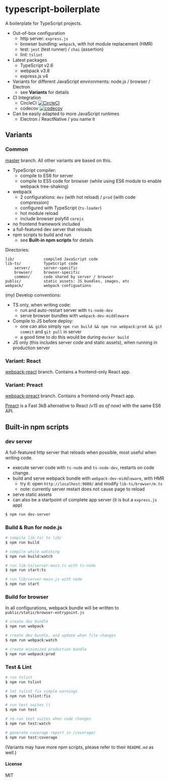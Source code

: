 # typescript-boilerplate

A boilerplate for TypeScript projects.

- Out-of-box configuration
    - http server: `express.js`
    - browser bundling: `webpack`, with hot module replacement (HMR)
    - test: `jest` (test runner) / `chai` (assertion)
    - lint: `tslint`
- Latest packages
    - TypeScript v2.6
    - webpack v3.8
    - express.js v4
- Variants for different JavaScript environments: node.js / browser / Electron
    - see **Variants** for details
- CI Integration
    - CircleCI [![CircleCI](https://circleci.com/gh/jokester/typescript-boilerplate.svg?style=svg)](https://circleci.com/gh/jokester/typescript-boilerplate)
    - codecov [![codecov](https://codecov.io/gh/jokester/typescript-boilerplate/branch/master/graph/badge.svg)](https://codecov.io/gh/jokester/typescript-boilerplate)
- Can be easily adapted to more JavaScript runtimes
    - Electron / ReactNative / you name it

## Variants

### Common

[master](https://github.com/jokester/typescript-boilerplate/tree/master) branch. All other variants are based on this.

- TypeScript compiler:
    - compile to ES6 for server
    - compile to ES5 code for browser (while using ES6 module to enable webpack tree-shaking)
- webpack
    - 2 configurations: `dev` (with hot reload) / `prod` (with code compression)
    - configured with TypeScript (`ts-loader`)
    - hot module reload
    - include browser polyfill `corejs`
- no frontend framework included
- a full-featured dev server that reloads 
- npm scripts to build and run
    - see **Built-in npm scripts** for details

Directories:

```
lib/             compiled JavaScript code
lib-ts/          TypeScript code
    server/      server-specific
    browser/     browser-specific
    common/      code shared by server / browser
public/          static assets: JS bundles, images, etc
webpack/         webpack configuations
```

(my) Develop conventions:

- TS only, when writing code:
    - run and auto-restart server with `ts-node-dev`
    - serve browser bundles with `webpack-dev-middleware`
- Compile to JS before deploy:
    - one can also simply `npm run build && npm run webpack:prod && git commit` and `git pull` in server
    - a good time to do this would be during `docker build`
- JS only (this includes server code and static assets), when running in production server

### Variant: React

[webpack-react](https://github.com/jokester/typescript-boilerplate/tree/webpack-react) branch. Contains a frontend-only React app.

### Variant: Preact

[webpack-preact](https://github.com/jokester/typescript-boilerplate/tree/webpack-preact) branch. Contains a frontend-only Preact app.

[Preact](https://preactjs.com/) is a Fast 3kB alternative to React *(v15 as of now)* with the same ES6 API.

<!--
### Variant: TODO: Fullstack

Based on **React** variant, plus:

- a http + websocket server (`express.js v4` / `ws`)
- a simplest chatroom webapp, intended to demostrate how code sharing is done

### Variant: TODO: Electron

-->

## Built-in npm scripts

### dev server

A full-featured http server that reloads when possible, most useful when writing code.

- execute server code with `ts-node` and `ts-node-dev`, restarts on code change.
- build and serve webpack bundle with `webpack-dev-middleware`, with HMR
    - try it: open `http://localhost:9000/` and modify `lib-ts/browser/m.ts`
    - note: currently server restart does not cause page to reload
- serve static assets
- can also be a startpoint of complete app server (it is but a `express.js` app)

```bash
$ npm run dev-server
```

### Build & Run for node.js

```bash
# compile lib-ts/ to lib/
$ npm run build

# compile while watching
$ npm run build:watch

# run lib-ts/server-main.ts with ts-node
$ npm run start:ts

# run lib/server-main.js with node
$ npm run start
```

### Build for browser

In all configurations, webpack bundle will be written to `public/static/browser-entrypoint.js`

```bash
# create dev bundle
$ npm run webpack

# create dev bundle, and update when file changes
$ npm run webpack:watch

# create minimized production bundle
$ npm run webpack:prod
```

### Test & Lint

```bash
# run tslint
$ npm run tslint

# let tslint fix simple warnings
$ npm run tslint:fix

# run test suites ()
$ npm run test

# re-run test suites when code changes
$ npm run test:watch

# generate coverage report in /coverage/
$ npm run test:coverage
```

(Variants may have more npm scripts, please refer to their `README.md` as well.)

#### License

MIT
